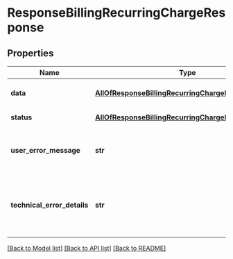 # ResponseBillingRecurringChargeResponse

## Properties
Name | Type | Description | Notes
------------ | ------------- | ------------- | -------------
**data** | [**AllOfResponseBillingRecurringChargeResponseData**](AllOfResponseBillingRecurringChargeResponseData.md) | API specific response data | [optional] 
**status** | [**AllOfResponseBillingRecurringChargeResponseStatus**](AllOfResponseBillingRecurringChargeResponseStatus.md) | Response status | [optional] 
**user_error_message** | **str** | Error message, in a user readable format | [optional] 
**technical_error_details** | **str** | Technical error details, let us know if you received this. | [optional] 

[[Back to Model list]](../README.md#documentation-for-models) [[Back to API list]](../README.md#documentation-for-api-endpoints) [[Back to README]](../README.md)

